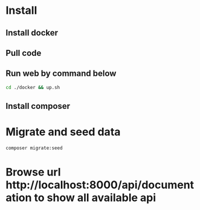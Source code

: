 # Install
## Install docker
## Pull code
## Run web by command below
```sh
cd ./docker && up.sh
```
## Install composer
# Migrate and seed data
```sh
composer migrate:seed
```
# Browse url http://localhost:8000/api/documentation to show all available api
